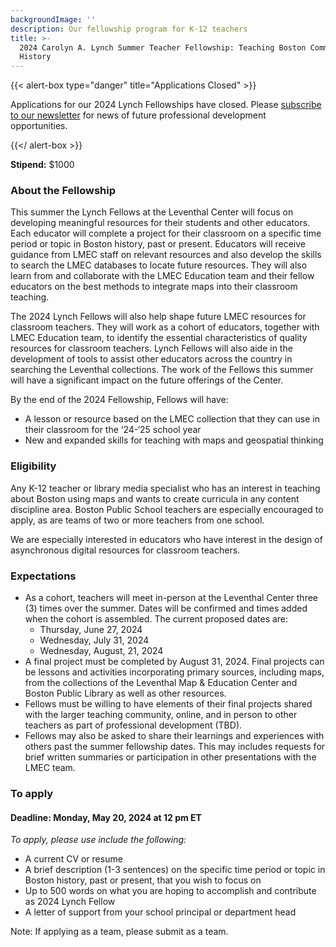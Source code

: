 ```yaml
---
backgroundImage: ''
description: Our fellowship program for K-12 teachers
title: >-
  2024 Carolyn A. Lynch Summer Teacher Fellowship: Teaching Boston Community
  History
---
```


{{< alert-box type="danger" title="Applications Closed" >}}

Applications for our 2024 Lynch Fellowships have closed. Please [subscribe to our newsletter](https://leventhalmap.org/subscribe) for news of future professional development opportunities.

{{</ alert-box >}}

**Stipend:** $1000

### About the Fellowship

This summer the Lynch Fellows at the Leventhal Center will focus on developing meaningful resources for their students and other educators. Each educator will complete a project for their classroom on a specific time period or topic in Boston history, past or present. Educators will receive guidance from LMEC staff on relevant resources and also develop the skills to search the LMEC databases to locate future resources. They will also learn from and collaborate with the LMEC Education team and their fellow educators on the best methods to integrate maps into their classroom teaching. 

The 2024 Lynch Fellows will also help shape future LMEC resources for classroom teachers. They will work as a cohort of educators, together with LMEC Education team, to identify the essential characteristics of quality resources for classroom teachers. Lynch Fellows will also aide in the development of tools to assist other educators across the country in searching the Leventhal collections. The work of the Fellows this summer will have a significant impact on the future offerings of the Center.

By the end of the 2024 Fellowship, Fellows will have: 
- A lesson or resource based on the LMEC collection that they can use in their classroom for the ‘24-‘25 school year
- New and expanded skills for teaching with maps and geospatial thinking


### Eligibility

Any K-12 teacher or library media specialist who has an interest in teaching about Boston using maps and wants to create curricula in any content discipline area. Boston Public School teachers are especially encouraged to apply, as are teams of two or more teachers from one school. 

We are especially interested in educators who have interest in the design of asynchronous digital resources for classroom teachers.

### Expectations

* As a cohort, teachers will meet in-person at the Leventhal Center three (3) times over the summer. Dates will be confirmed and times added when the cohort is assembled. The current proposed dates are:  
  * Thursday, June 27, 2024
  * Wednesday, July 31, 2024
  * Wednesday, August, 21, 2024
* A final project must be completed by August 31, 2024. Final projects can be lessons and activities incorporating primary sources, including maps, from the collections of the Leventhal Map & Education Center and Boston Public Library as well as other resources.
* Fellows must be willing to have elements of their final projects shared with the larger teaching community, online, and in person to other teachers as part of professional development (TBD).
* Fellows may also be asked to share their learnings and experiences with others past the summer fellowship dates. This may includes requests for brief written summaries or participation in other presentations with the LMEC team. 

### **To apply**

#### **Deadline: Monday, May 20, 2024 at 12 pm ET**

*To apply, please use include the following:*

* A current CV or resume 
* A brief description (1-3 sentences) on the specific time period or topic in Boston history, past or present, that you wish to focus on 
* Up to 500 words on what you are hoping to accomplish and contribute as 2024 Lynch Fellow 
* A letter of support from your school principal or department head

Note: If applying as a team, please submit as a team.

<!-- <a href="https://tally.so/r/m67lbJ" target="_blank" class="btn btn-lg btn-primary-outline">Apply online now</a> -->
